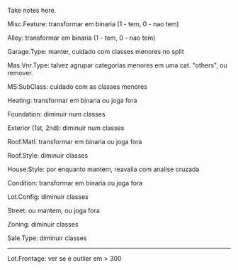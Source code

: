 Take notes here.


Misc.Feature: transformar em binaria (1 - tem, 0 - nao tem)

Alley: transformar em binaria (1 - tem, 0 - nao tem)

Garage.Type: manter, cuidado com classes menores no split

Mas.Vnr.Type: talvez agrupar categorias menores em uma cat. "others", ou remover.

MS.SubClass: cuidado com as classes menores

Heating: transformar em binaria ou joga fora

Foundation: diminuir num classes

Exterior (1st, 2nd): diminuir num classes

Roof.Matl: transformar em binaria ou joga fora

Roof.Style: diminuir classes

House.Style: por enquanto mantem, reavalia com analise cruzada

Condition: transformar em binaria ou joga fora

Lot.Config: diminuir classes

Street: ou mantem, ou joga fora

Zoning: diminuir classes

Sale.Type: diminuir classes

-----

Lot.Frontage: ver se e outlier em > 300

